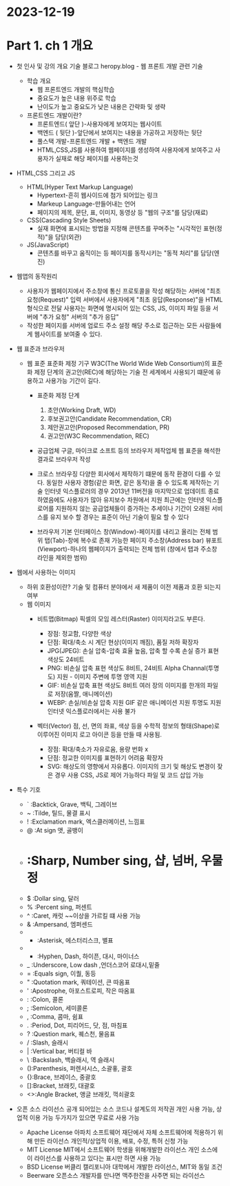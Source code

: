 # 2023-12-19
# Part 1. ch 1 개요

- 첫 인사 및 강의 개요
  기술 블로그 heropy.blog - 웹 프론트 개발 관련 기술 
  - 학습 개요
    - 웹 프론트엔드 개발의 핵심학습
    - 중요도가 높은 내용 위주로 학습
    - 난이도가 높고 중요도가 낮은 내용은 간략화 및 생략
  - 프론트엔드 개발이란?
    - 프론트엔드( 앞단 )-사용자에게 보여지는 웹사이트
    - 백엔드 ( 뒷단 )-앞단에서 보여지는 내용을 가공하고 저장하는 뒷단
    - 풀스택 개발-프론트엔드 개발 + 백엔드 개발
    - HTML,CSS,JS를 사용하여 웹페이지를 생성하여 사용자에게 보여주고 사용자가 실재로 해당 페이지를 사용하는것

- HTML,CSS 그리고 JS
  - HTML(Hyper Text Markup Language)
    - Hypertext-흔히 웹사이드에 첨가 되어있는 링크
    - Markeup Language-만들어내는 언어
    - 페이지의 제목, 문단, 표, 이미지, 동영상 등 "웹의 구조"를 담당(재료)
  - CSS(Cascading Style Sheets)
    - 실재 화면에 표시되는 방법을 지정해 콘텐츠를 꾸며주는 "시각적인 표현(정적)"을 담당(외관)
  - JS(JavaScript)
    - 콘텐츠를 바꾸고 움직이는 등 페이지를 동작시키는 "동적 처리"를 담당(엔진)
  
- 웹앱의 동작원리
  - 사용자가 웹페이지에서 주소창에 통신 프로토콜을 작성
    해당하는 서버에 "최초 요청(Request)" 입력
    서버에서 사용자에게 "최초 응답(Response)"을 HTML 형식으로 전달
    사용자는 화면에 명시되어 있는 CSS, JS, 이미지 파일 등을 서버에 "추가 요청"
    서버의 "추가 응답"
  - 작성한 페이지를 서버에 업로드
    주소 설정
    해당 주소로 접근하는 모든 사람들에게 웹사이트를 보여줄 수 있다.

- 웹 표준과 브라우저
  - 웹 표준
    표준화 제정 기구 W3C(The World Wide Web Consortium)의 표준화 제정 단계의 권고안(REC)에 해당하는 기술
    전 세계에서 사용되기 떄문에 유용하고 사용가능 기간이 길다.
    - 표준화 제정 단계
      1. 초안(Working Draft, WD)
      2. 후보권고안(Candidate Recommendation, CR)
      3. 제안권고안(Proposed Recommendation, PR)
      4. 권고안(W3C Recommendation, REC)
    
    - 공급업체
      구글, 마이크로 소프트 등의 브라우저 제작업체
      웹 표준을 해석한 결과로 브라우저 작성

    - 크로스 브라우징
      다양한 회사에서 제작하기 떄문에 동작 환경이 다를 수 있다.
      동일한 사용자 경험(같은 화면, 같은 동작)을 줄 수 있도록 제작하는 기술
      인터넷 익스플로러의 경우 2013년 11버전을 마지막으로 업데이트 종료하였음에도 사용자가 많아 유지보수 차원에서 지원
      최근에는 인터넷 익스플로어를 지원하지 않는 공급업체들이 증가하는 추세이나 기간이 오래된 서비스를 유지 보수 할 경우는 표준이 아닌 기술이 필요 할 수 있다

    - 브라우저 기본 인터페이스
      창(Window)-페이지를 내리고 올리는 전체 범위
      탭(Tab)-창에 복수로 존재 가능한 페이지
      주소창(Address bar)
      뷰포트(Viewport)-하나의 웹페이지가 출력되는 전체 범위 (창에서 탭과 주소창 라인을 제외한 범위)

- 웹에서 사용하는 이미지
  - 하위 호환성이란?
    기술 및 컴퓨터 분야에서 새 제품이 이전 제품과 호환 되는지 여부
  - 웹 이미지
    - 비트맵(Bitmap)
      픽셀의 모임
      레스터(Raster) 이미지라고도 부른다.
      - 장점: 정교함, 다양한 색상
      - 단점: 확대/축소 시 계단 현상(이미지 깨짐), 품질 저하
      확장자
      - JPG(JPEG): 손실 압축-압축 효율 높음, 압축 할 수록 손실 증가
        표현 색상도 24비트
      - PNG: 비손실 압축
        표현 색상도 8비트, 24비트
        Alpha Channal(투명도) 지원 - 이미지 주변에 투명 영역 지원
      - GIF: 비손실 압축
        표현 색상도 8비트
        여러 장의 이미지를 한개의 파일로 저장(움짤, 애니메이션)
      - WEBP: 손실/비손실 압축 지원
        GIF 같은 애니메이션 지원
        투명도 지원
        인터넷 익스플로러에서는 사용 불가

    - 벡터(Vector)
      점, 선, 면의 좌표, 색상 등을 수학적 정보의 형태(Shape)로 이루어진 이미지
      로고 아이콘 등을 만들 때 사용됨.
      - 장점: 확대/축소가 자유로움, 용량 번화 x
      - 단점: 정교한 이미지를 표현하기 어려움
      확장자
      - SVG: 해상도의 영향에서 자유롭다.
        이미지의 크기 및 해상도 변경이 잦은 경우 사용 
        CSS, JS로 제어 가능하다
        파일 및 코드 삽입 가능

- 특수 기호
  -  ` :Backtick, Grave, 백틱, 그레이브
  -  ~ :Tilde, 틸드, 물결 표시
  -  ! :Exclamation mark, 엑스클러메이션, 느낌표
  -  @ :At sign 앳, 골뱅이
  -  # :Sharp, Number sing, 샵, 넘버, 우물 정
  -  $ :Dollar sing, 달러
  -  % :Percent sing, 퍼센트
  -  ^ :Caret, 캐럿 ~~이상을 가르킬 떄 사용 가능
  -  & :Ampersand, 엠퍼센드
  -  * :Asterisk, 에스터리스크, 별표
  -  - :Hyphen, Dash, 하이픈, 대시, 마이너스
  -  _ :Underscore, Low dash ,언더스코어 로대시,밑줄
  -  = :Equals sign, 이퀄, 동등
  -  " :Quotation mark, 쿼테이션, 큰 따옴표
  -  ' :Apostrophe, 아포스트로피, 작은 따옴표
  -  : :Colon, 콜론
  -  ; :Semicolon, 세미콜론
  -  , :Comma, 콤마, 쉼표
  -  . :Period, Dot, 피리어드, 닷, 점, 마침표
  -  ? :Question mark, 퀘스천, 물음표
  -  / :Slash, 슬래시
  -  | :Vertical bar, 버티컬 바
  -  \ :Backslash, 백슬래시, 역 슬래시
  -  ():Parenthesis, 퍼렌서시스, 소괄홓, 괄호
  -  {}:Brace, 브레이스, 중괄호
  -  []:Bracket, 브래킷, 대괄호
  -  <>:Angle Bracket, 앵글 브래킷, 꺽쇠괄호

- 오픈 소스 라이선스
  공개 되어있는 소스 코드나 설계도의 저작권
  개인 사용 가능, 상업적 이용 가능 두가지가 있으면 무료로 사용 가능
  - Apache License 
    아파치 소프트웨어 재단에서 자체 소프트웨어에 적용하기 위해 만든 라이선스
    개인적/상업적 이용, 배포, 수정, 특허 신청 가능
  - MIT License
    MIT에서 소프트웨어 학생을 위해개발한 라이선스
    개인 소스에 이 라이선스를 사용하고 있다는 표시만 하면 사용 가능
  - BSD License
    버클리 캘리포니아 대학에서 개발한 라이선스, MIT와 동일 조건
  - Beerware
    오픈소스 개발자를 만나면 맥주한잔을 사주면 되는 라이선스 









  


  